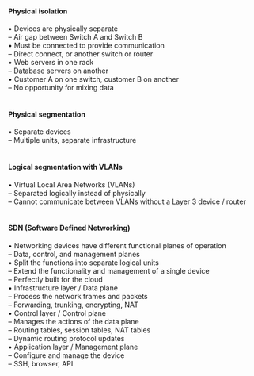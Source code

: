 ####  Physical isolation  

• Devices are physically separate  
– Air gap between Switch A and Switch B  
• Must be connected to provide communication  
– Direct connect, or another switch or router  
• Web servers in one rack  
– Database servers on another  
• Customer A on one switch, customer B on another  
– No opportunity for mixing data  
<br>


####  Physical segmentation  

• Separate devices  
– Multiple units, separate infrastructure  
<br>


####  Logical segmentation with VLANs  

• Virtual Local Area Networks (VLANs)  
– Separated logically instead of physically  
– Cannot communicate between VLANs without a Layer 3 device / router  
<br>


####  SDN (Software Defined Networking)  

• Networking devices have different functional planes of operation  
– Data, control, and management planes  
• Split the functions into separate logical units  
– Extend the functionality and management of a single device  
– Perfectly built for the cloud  
• Infrastructure layer / Data plane  
– Process the network frames and packets  
– Forwarding, trunking, encrypting, NAT  
• Control layer / Control plane  
– Manages the actions of the data plane  
– Routing tables, session tables, NAT tables  
– Dynamic routing protocol updates  
• Application layer / Management plane  
– Configure and manage the device  
– SSH, browser, API
